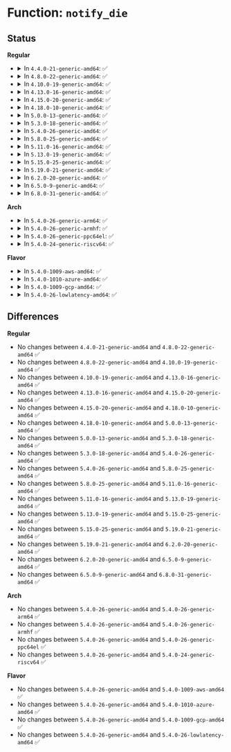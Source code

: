 # Function: <code>notify_die</code>

## Status
<b>Regular</b>
<ul>
<li>
<details>
<summary>In <code>4.4.0-21-generic-amd64</code>: ✅</summary>

```c
int notify_die(enum die_val val, const char * str, struct pt_regs * regs, long int err, int trap, int sig)
```

```json
{
  "name": "notify_die",
  "collision_type": "Unique Global",
  "inline_type": "No",
  "funcs": [
    {
      "addr": 18446744071579506064,
      "name": "notify_die",
      "external": true,
      "loc": "kernel/notifier.c:536",
      "file": "kernel/notifier.c",
      "inline": "seen, unknown",
      "caller_inline": [],
      "caller_func": [
        "arch/x86/kernel/traps.c:do_debug",
        "arch/x86/kernel/traps.c:do_error_trap",
        "arch/x86/kernel/traps.c:do_general_protection",
        "arch/x86/kernel/traps.c:math_error",
        "arch/x86/kernel/traps.c:do_double_fault",
        "arch/x86/kernel/traps.c:do_bounds"
      ]
    }
  ],
  "symbols": [
    {
      "addr": 18446744071579506064,
      "name": "notify_die",
      "section": ".text",
      "bind": "STB_GLOBAL",
      "size": 91
    }
  ]
}
```
</details>
</li>
<li>
<details>
<summary>In <code>4.8.0-22-generic-amd64</code>: ✅</summary>

```c
int notify_die(enum die_val val, const char * str, struct pt_regs * regs, long int err, int trap, int sig)
```

```json
{
  "name": "notify_die",
  "collision_type": "Unique Global",
  "inline_type": "No",
  "funcs": [
    {
      "addr": 18446744071579520176,
      "name": "notify_die",
      "external": true,
      "loc": "kernel/notifier.c:536",
      "file": "kernel/notifier.c",
      "inline": "seen, unknown",
      "caller_inline": [],
      "caller_func": [
        "arch/x86/kernel/traps.c:math_error",
        "arch/x86/kernel/traps.c:do_debug",
        "arch/x86/kernel/traps.c:do_general_protection",
        "arch/x86/kernel/traps.c:do_bounds",
        "arch/x86/kernel/traps.c:do_double_fault",
        "arch/x86/kernel/traps.c:do_error_trap"
      ]
    }
  ],
  "symbols": [
    {
      "addr": 18446744071579520176,
      "name": "notify_die",
      "section": ".text",
      "bind": "STB_GLOBAL",
      "size": 91
    }
  ]
}
```
</details>
</li>
<li>
<details>
<summary>In <code>4.10.0-19-generic-amd64</code>: ✅</summary>

```c
int notify_die(enum die_val val, const char * str, struct pt_regs * regs, long int err, int trap, int sig)
```

```json
{
  "name": "notify_die",
  "collision_type": "Unique Global",
  "inline_type": "No",
  "funcs": [
    {
      "addr": 18446744071579543824,
      "name": "notify_die",
      "external": true,
      "loc": "kernel/notifier.c:536",
      "file": "kernel/notifier.c",
      "inline": "seen, unknown",
      "caller_inline": [],
      "caller_func": [
        "arch/x86/kernel/traps.c:math_error",
        "arch/x86/kernel/traps.c:do_debug",
        "arch/x86/kernel/traps.c:do_general_protection",
        "arch/x86/kernel/traps.c:do_bounds",
        "arch/x86/kernel/traps.c:do_double_fault",
        "arch/x86/kernel/traps.c:do_error_trap"
      ]
    }
  ],
  "symbols": [
    {
      "addr": 18446744071579543824,
      "name": "notify_die",
      "section": ".text",
      "bind": "STB_GLOBAL",
      "size": 91
    }
  ]
}
```
</details>
</li>
<li>
<details>
<summary>In <code>4.13.0-16-generic-amd64</code>: ✅</summary>

```c
int notify_die(enum die_val val, const char * str, struct pt_regs * regs, long int err, int trap, int sig)
```

```json
{
  "name": "notify_die",
  "collision_type": "Unique Global",
  "inline_type": "No",
  "funcs": [
    {
      "addr": 18446744071579530384,
      "name": "notify_die",
      "external": true,
      "loc": "kernel/notifier.c:536",
      "file": "kernel/notifier.c",
      "inline": "seen, unknown",
      "caller_inline": [],
      "caller_func": [
        "arch/x86/kernel/traps.c:math_error",
        "arch/x86/kernel/traps.c:do_debug",
        "arch/x86/kernel/traps.c:do_general_protection",
        "arch/x86/kernel/traps.c:do_bounds",
        "arch/x86/kernel/traps.c:do_double_fault",
        "arch/x86/kernel/traps.c:do_error_trap"
      ]
    }
  ],
  "symbols": [
    {
      "addr": 18446744071579530384,
      "name": "notify_die",
      "section": ".text",
      "bind": "STB_GLOBAL",
      "size": 91
    }
  ]
}
```
</details>
</li>
<li>
<details>
<summary>In <code>4.15.0-20-generic-amd64</code>: ✅</summary>

```c
int notify_die(enum die_val val, const char * str, struct pt_regs * regs, long int err, int trap, int sig)
```

```json
{
  "name": "notify_die",
  "collision_type": "Unique Global",
  "inline_type": "No",
  "funcs": [
    {
      "addr": 18446744071579556880,
      "name": "notify_die",
      "external": true,
      "loc": "kernel/notifier.c:536",
      "file": "kernel/notifier.c",
      "inline": "seen, unknown",
      "caller_inline": [],
      "caller_func": [
        "arch/x86/kernel/traps.c:math_error",
        "arch/x86/kernel/traps.c:do_debug",
        "arch/x86/kernel/traps.c:do_general_protection",
        "arch/x86/kernel/traps.c:do_bounds",
        "arch/x86/kernel/traps.c:do_double_fault",
        "arch/x86/kernel/traps.c:do_error_trap"
      ]
    }
  ],
  "symbols": [
    {
      "addr": 18446744071579556880,
      "name": "notify_die",
      "section": ".text",
      "bind": "STB_GLOBAL",
      "size": 91
    }
  ]
}
```
</details>
</li>
<li>
<details>
<summary>In <code>4.18.0-10-generic-amd64</code>: ✅</summary>

```c
int notify_die(enum die_val val, const char * str, struct pt_regs * regs, long int err, int trap, int sig)
```

```json
{
  "name": "notify_die",
  "collision_type": "Unique Global",
  "inline_type": "No",
  "funcs": [
    {
      "addr": 18446744071579585152,
      "name": "notify_die",
      "external": true,
      "loc": "kernel/notifier.c:536",
      "file": "kernel/notifier.c",
      "inline": "seen, unknown",
      "caller_inline": [],
      "caller_func": [
        "arch/x86/kernel/traps.c:math_error",
        "arch/x86/kernel/traps.c:do_debug",
        "arch/x86/kernel/traps.c:do_general_protection",
        "arch/x86/kernel/traps.c:do_bounds",
        "arch/x86/kernel/traps.c:do_double_fault",
        "arch/x86/kernel/traps.c:do_error_trap",
        "arch/x86/kernel/dumpstack.c:__die"
      ]
    }
  ],
  "symbols": [
    {
      "addr": 18446744071579585152,
      "name": "notify_die",
      "section": ".text",
      "bind": "STB_GLOBAL",
      "size": 91
    }
  ]
}
```
</details>
</li>
<li>
<details>
<summary>In <code>5.0.0-13-generic-amd64</code>: ✅</summary>

```c
int notify_die(enum die_val val, const char * str, struct pt_regs * regs, long int err, int trap, int sig)
```

```json
{
  "name": "notify_die",
  "collision_type": "Unique Global",
  "inline_type": "No",
  "funcs": [
    {
      "addr": 18446744071579622352,
      "name": "notify_die",
      "external": true,
      "loc": "kernel/notifier.c:536",
      "file": "kernel/notifier.c",
      "inline": "seen, unknown",
      "caller_inline": [],
      "caller_func": [
        "arch/x86/kernel/traps.c:math_error",
        "arch/x86/kernel/traps.c:do_debug",
        "arch/x86/kernel/traps.c:do_general_protection",
        "arch/x86/kernel/traps.c:do_bounds",
        "arch/x86/kernel/traps.c:do_double_fault",
        "arch/x86/kernel/traps.c:do_error_trap",
        "arch/x86/kernel/dumpstack.c:__die"
      ]
    }
  ],
  "symbols": [
    {
      "addr": 18446744071579622352,
      "name": "notify_die",
      "section": ".text",
      "bind": "STB_GLOBAL",
      "size": 91
    }
  ]
}
```
</details>
</li>
<li>
<details>
<summary>In <code>5.3.0-18-generic-amd64</code>: ✅</summary>

```c
int notify_die(enum die_val val, const char * str, struct pt_regs * regs, long int err, int trap, int sig)
```

```json
{
  "name": "notify_die",
  "collision_type": "Unique Global",
  "inline_type": "No",
  "funcs": [
    {
      "addr": 18446744071579646864,
      "name": "notify_die",
      "external": true,
      "loc": "kernel/notifier.c:538",
      "file": "kernel/notifier.c",
      "inline": "seen, unknown",
      "caller_inline": [],
      "caller_func": [
        "arch/x86/kernel/traps.c:math_error",
        "arch/x86/kernel/traps.c:do_debug",
        "arch/x86/kernel/traps.c:do_general_protection",
        "arch/x86/kernel/traps.c:do_bounds",
        "arch/x86/kernel/traps.c:do_double_fault",
        "arch/x86/kernel/traps.c:do_error_trap",
        "arch/x86/kernel/dumpstack.c:__die"
      ]
    }
  ],
  "symbols": [
    {
      "addr": 18446744071579646864,
      "name": "notify_die",
      "section": ".text",
      "bind": "STB_GLOBAL",
      "size": 91
    }
  ]
}
```
</details>
</li>
<li>
<details>
<summary>In <code>5.4.0-26-generic-amd64</code>: ✅</summary>

```c
int notify_die(enum die_val val, const char * str, struct pt_regs * regs, long int err, int trap, int sig)
```

```json
{
  "name": "notify_die",
  "collision_type": "Unique Global",
  "inline_type": "No",
  "funcs": [
    {
      "addr": 18446744071579684000,
      "name": "notify_die",
      "external": true,
      "loc": "kernel/notifier.c:538",
      "file": "kernel/notifier.c",
      "inline": "seen, unknown",
      "caller_inline": [],
      "caller_func": [
        "arch/x86/kernel/traps.c:math_error",
        "arch/x86/kernel/traps.c:do_debug",
        "arch/x86/kernel/traps.c:do_general_protection",
        "arch/x86/kernel/traps.c:do_bounds",
        "arch/x86/kernel/traps.c:do_double_fault",
        "arch/x86/kernel/traps.c:do_error_trap",
        "arch/x86/kernel/dumpstack.c:__die"
      ]
    }
  ],
  "symbols": [
    {
      "addr": 18446744071579684000,
      "name": "notify_die",
      "section": ".text",
      "bind": "STB_GLOBAL",
      "size": 91
    }
  ]
}
```
</details>
</li>
<li>
<details>
<summary>In <code>5.8.0-25-generic-amd64</code>: ✅</summary>

```c
int notify_die(enum die_val val, const char * str, struct pt_regs * regs, long int err, int trap, int sig)
```

```json
{
  "name": "notify_die",
  "collision_type": "Unique Global",
  "inline_type": "No",
  "funcs": [
    {
      "addr": 18446744071579725408,
      "name": "notify_die",
      "external": true,
      "loc": "kernel/notifier.c:503",
      "file": "kernel/notifier.c",
      "inline": "seen, unknown",
      "caller_inline": [],
      "caller_func": [
        "arch/x86/kernel/traps.c:math_error",
        "arch/x86/kernel/traps.c:handle_debug",
        "arch/x86/kernel/traps.c:exc_general_protection",
        "arch/x86/kernel/traps.c:exc_bounds",
        "arch/x86/kernel/traps.c:exc_double_fault",
        "arch/x86/kernel/traps.c:exc_alignment_check",
        "arch/x86/kernel/traps.c:do_error_trap",
        "arch/x86/kernel/dumpstack.c:__die_body"
      ]
    }
  ],
  "symbols": [
    {
      "addr": 18446744071579725408,
      "name": "notify_die",
      "section": ".text",
      "bind": "STB_GLOBAL",
      "size": 147
    }
  ]
}
```
</details>
</li>
<li>
<details>
<summary>In <code>5.11.0-16-generic-amd64</code>: ✅</summary>

```c
int notify_die(enum die_val val, const char * str, struct pt_regs * regs, long int err, int trap, int sig)
```

```json
{
  "name": "notify_die",
  "collision_type": "Unique Global",
  "inline_type": "No",
  "funcs": [
    {
      "addr": 18446744071579703552,
      "name": "notify_die",
      "external": true,
      "loc": "kernel/notifier.c:535",
      "file": "kernel/notifier.c",
      "inline": "seen, unknown",
      "caller_inline": [],
      "caller_func": [
        "arch/x86/kernel/traps.c:math_error",
        "arch/x86/kernel/traps.c:noist_exc_debug",
        "arch/x86/kernel/traps.c:exc_debug",
        "arch/x86/kernel/traps.c:exc_general_protection",
        "arch/x86/kernel/traps.c:exc_bounds",
        "arch/x86/kernel/traps.c:exc_double_fault",
        "arch/x86/kernel/traps.c:exc_alignment_check",
        "arch/x86/kernel/traps.c:do_error_trap",
        "arch/x86/kernel/dumpstack.c:__die_body"
      ]
    }
  ],
  "symbols": [
    {
      "addr": 18446744071579703552,
      "name": "notify_die",
      "section": ".text",
      "bind": "STB_GLOBAL",
      "size": 158
    }
  ]
}
```
</details>
</li>
<li>
<details>
<summary>In <code>5.13.0-19-generic-amd64</code>: ✅</summary>

```c
int notify_die(enum die_val val, const char * str, struct pt_regs * regs, long int err, int trap, int sig)
```

```json
{
  "name": "notify_die",
  "collision_type": "Unique Global",
  "inline_type": "No",
  "funcs": [
    {
      "addr": 18446744071579710688,
      "name": "notify_die",
      "external": true,
      "loc": "kernel/notifier.c:535",
      "file": "kernel/notifier.c",
      "inline": "seen, unknown",
      "caller_inline": [],
      "caller_func": [
        "arch/x86/kernel/traps.c:math_error",
        "arch/x86/kernel/traps.c:noist_exc_debug",
        "arch/x86/kernel/traps.c:exc_debug",
        "arch/x86/kernel/traps.c:exc_general_protection",
        "arch/x86/kernel/traps.c:exc_bounds",
        "arch/x86/kernel/traps.c:exc_double_fault",
        "arch/x86/kernel/traps.c:exc_alignment_check",
        "arch/x86/kernel/traps.c:do_error_trap",
        "arch/x86/kernel/dumpstack.c:__die_body"
      ]
    }
  ],
  "symbols": [
    {
      "addr": 18446744071579710688,
      "name": "notify_die",
      "section": ".text",
      "bind": "STB_GLOBAL",
      "size": 158
    }
  ]
}
```
</details>
</li>
<li>
<details>
<summary>In <code>5.15.0-25-generic-amd64</code>: ✅</summary>

```c
int notify_die(enum die_val val, const char * str, struct pt_regs * regs, long int err, int trap, int sig)
```

```json
{
  "name": "notify_die",
  "collision_type": "Unique Global",
  "inline_type": "No",
  "funcs": [
    {
      "addr": 18446744071579788912,
      "name": "notify_die",
      "external": true,
      "loc": "kernel/notifier.c:516",
      "file": "kernel/notifier.c",
      "inline": "seen, unknown",
      "caller_inline": [],
      "caller_func": [
        "arch/x86/kernel/traps.c:math_error",
        "arch/x86/kernel/traps.c:noist_exc_debug",
        "arch/x86/kernel/traps.c:exc_debug",
        "arch/x86/kernel/traps.c:exc_general_protection",
        "arch/x86/kernel/traps.c:exc_bounds",
        "arch/x86/kernel/traps.c:exc_double_fault",
        "arch/x86/kernel/traps.c:exc_alignment_check",
        "arch/x86/kernel/traps.c:do_error_trap",
        "arch/x86/kernel/dumpstack.c:__die_body"
      ]
    }
  ],
  "symbols": [
    {
      "addr": 18446744071579788912,
      "name": "notify_die",
      "section": ".text",
      "bind": "STB_GLOBAL",
      "size": 158
    }
  ]
}
```
</details>
</li>
<li>
<details>
<summary>In <code>5.19.0-21-generic-amd64</code>: ✅</summary>

```c
int notify_die(enum die_val val, const char * str, struct pt_regs * regs, long int err, int trap, int sig)
```

```json
{
  "name": "notify_die",
  "collision_type": "Unique Global",
  "inline_type": "No",
  "funcs": [
    {
      "addr": 18446744071579895552,
      "name": "notify_die",
      "external": true,
      "loc": "kernel/notifier.c:580",
      "file": "kernel/notifier.c",
      "inline": "seen, unknown",
      "caller_inline": [],
      "caller_func": [
        "arch/x86/kernel/traps.c:math_error",
        "arch/x86/kernel/traps.c:noist_exc_debug",
        "arch/x86/kernel/traps.c:exc_debug",
        "arch/x86/kernel/traps.c:gp_try_fixup_and_notify",
        "arch/x86/kernel/traps.c:exc_bounds",
        "arch/x86/kernel/traps.c:exc_double_fault",
        "arch/x86/kernel/traps.c:exc_alignment_check",
        "arch/x86/kernel/traps.c:do_error_trap",
        "arch/x86/kernel/dumpstack.c:__die_body"
      ]
    }
  ],
  "symbols": [
    {
      "addr": 18446744071579895552,
      "name": "notify_die",
      "section": ".text",
      "bind": "STB_GLOBAL",
      "size": 181
    }
  ]
}
```
</details>
</li>
<li>
<details>
<summary>In <code>6.2.0-20-generic-amd64</code>: ✅</summary>

```c
int notify_die(enum die_val val, const char * str, struct pt_regs * regs, long int err, int trap, int sig)
```

```json
{
  "name": "notify_die",
  "collision_type": "Unique Global",
  "inline_type": "No",
  "funcs": [
    {
      "addr": 18446744071580046912,
      "name": "notify_die",
      "external": true,
      "loc": "kernel/notifier.c:580",
      "file": "kernel/notifier.c",
      "inline": "seen, unknown",
      "caller_inline": [],
      "caller_func": [
        "arch/x86/kernel/traps.c:math_error",
        "arch/x86/kernel/traps.c:noist_exc_debug",
        "arch/x86/kernel/traps.c:exc_debug",
        "arch/x86/kernel/traps.c:gp_try_fixup_and_notify",
        "arch/x86/kernel/traps.c:exc_bounds",
        "arch/x86/kernel/traps.c:exc_double_fault",
        "arch/x86/kernel/traps.c:exc_alignment_check",
        "arch/x86/kernel/traps.c:do_error_trap",
        "arch/x86/kernel/dumpstack.c:die_addr",
        "arch/x86/kernel/dumpstack.c:die"
      ]
    }
  ],
  "symbols": [
    {
      "addr": 18446744071580046912,
      "name": "notify_die",
      "section": ".text",
      "bind": "STB_GLOBAL",
      "size": 181
    }
  ]
}
```
</details>
</li>
<li>
<details>
<summary>In <code>6.5.0-9-generic-amd64</code>: ✅</summary>

```c
int notify_die(enum die_val val, const char * str, struct pt_regs * regs, long int err, int trap, int sig)
```

```json
{
  "name": "notify_die",
  "collision_type": "Unique Global",
  "inline_type": "No",
  "funcs": [
    {
      "addr": 18446744071580101296,
      "name": "notify_die",
      "external": true,
      "loc": "kernel/notifier.c:583",
      "file": "kernel/notifier.c",
      "inline": "seen, unknown",
      "caller_inline": [],
      "caller_func": [
        "arch/x86/kernel/traps.c:math_error",
        "arch/x86/kernel/traps.c:noist_exc_debug",
        "arch/x86/kernel/traps.c:exc_debug",
        "arch/x86/kernel/traps.c:gp_try_fixup_and_notify",
        "arch/x86/kernel/traps.c:exc_bounds",
        "arch/x86/kernel/traps.c:exc_double_fault",
        "arch/x86/kernel/traps.c:exc_alignment_check",
        "arch/x86/kernel/traps.c:do_error_trap",
        "arch/x86/kernel/dumpstack.c:die_addr",
        "arch/x86/kernel/dumpstack.c:die"
      ]
    }
  ],
  "symbols": [
    {
      "addr": 18446744071580101296,
      "name": "notify_die",
      "section": ".text",
      "bind": "STB_GLOBAL",
      "size": 130
    }
  ]
}
```
</details>
</li>
<li>
<details>
<summary>In <code>6.8.0-31-generic-amd64</code>: ✅</summary>

```c
int notify_die(enum die_val val, const char * str, struct pt_regs * regs, long int err, int trap, int sig)
```

```json
{
  "name": "notify_die",
  "collision_type": "Unique Global",
  "inline_type": "No",
  "funcs": [
    {
      "addr": 18446744071580146112,
      "name": "notify_die",
      "external": true,
      "loc": "kernel/notifier.c:583",
      "file": "kernel/notifier.c",
      "inline": "seen, unknown",
      "caller_inline": [],
      "caller_func": [
        "arch/x86/kernel/traps.c:math_error",
        "arch/x86/kernel/traps.c:noist_exc_debug",
        "arch/x86/kernel/traps.c:exc_debug",
        "arch/x86/kernel/traps.c:gp_try_fixup_and_notify",
        "arch/x86/kernel/traps.c:exc_bounds",
        "arch/x86/kernel/traps.c:exc_double_fault",
        "arch/x86/kernel/traps.c:exc_alignment_check",
        "arch/x86/kernel/traps.c:do_error_trap",
        "arch/x86/kernel/dumpstack.c:die_addr",
        "arch/x86/kernel/dumpstack.c:die"
      ]
    }
  ],
  "symbols": [
    {
      "addr": 18446744071580146112,
      "name": "notify_die",
      "section": ".text",
      "bind": "STB_GLOBAL",
      "size": 130
    }
  ]
}
```
</details>
</li>
</ul>
<b>Arch</b>
<ul>
<li>
<details>
<summary>In <code>5.4.0-26-generic-arm64</code>: ✅</summary>

```c
int notify_die(enum die_val val, const char * str, struct pt_regs * regs, long int err, int trap, int sig)
```

```json
{
  "name": "notify_die",
  "collision_type": "Unique Global",
  "inline_type": "No",
  "funcs": [
    {
      "addr": 18446603336490859280,
      "name": "notify_die",
      "external": true,
      "loc": "kernel/notifier.c:538",
      "file": "kernel/notifier.c",
      "inline": "seen, unknown",
      "caller_inline": [],
      "caller_func": [
        "arch/arm64/kernel/traps.c:die"
      ]
    }
  ],
  "symbols": [
    {
      "addr": 18446603336490859280,
      "name": "notify_die",
      "section": ".text",
      "bind": "STB_GLOBAL",
      "size": 108
    }
  ]
}
```
</details>
</li>
<li>
<details>
<summary>In <code>5.4.0-26-generic-armhf</code>: ✅</summary>

```c
int notify_die(enum die_val val, const char * str, struct pt_regs * regs, long int err, int trap, int sig)
```

```json
{
  "name": "notify_die",
  "collision_type": "Unique Global",
  "inline_type": "No",
  "funcs": [
    {
      "addr": 3224878908,
      "name": "notify_die",
      "external": true,
      "loc": "kernel/notifier.c:538",
      "file": "kernel/notifier.c",
      "inline": "seen, unknown",
      "caller_inline": [],
      "caller_func": [
        "arch/arm/kernel/traps.c:die"
      ]
    }
  ],
  "symbols": [
    {
      "addr": 3224878908,
      "name": "notify_die",
      "section": ".text",
      "bind": "STB_GLOBAL",
      "size": 132
    }
  ]
}
```
</details>
</li>
<li>
<details>
<summary>In <code>5.4.0-26-generic-ppc64el</code>: ✅</summary>

```c
int notify_die(enum die_val val, const char * str, struct pt_regs * regs, long int err, int trap, int sig)
```

```json
{
  "name": "notify_die",
  "collision_type": "Unique Global",
  "inline_type": "No",
  "funcs": [
    {
      "addr": 13835058055283689040,
      "name": "notify_die",
      "external": true,
      "loc": "kernel/notifier.c:538",
      "file": "kernel/notifier.c",
      "inline": "seen, unknown",
      "caller_inline": [],
      "caller_func": [
        "arch/powerpc/kernel/process.c:do_break",
        "arch/powerpc/kernel/traps.c:program_check_exception",
        "arch/powerpc/kernel/traps.c:instruction_breakpoint_exception",
        "arch/powerpc/kernel/traps.c:__die"
      ]
    }
  ],
  "symbols": [
    {
      "addr": 13835058055283689040,
      "name": "notify_die",
      "section": ".text",
      "bind": "STB_GLOBAL",
      "size": 124
    }
  ]
}
```
</details>
</li>
<li>
<details>
<summary>In <code>5.4.0-24-generic-riscv64</code>: ✅</summary>

```c
int notify_die(enum die_val val, const char * str, struct pt_regs * regs, long int err, int trap, int sig)
```

```json
{
  "name": "notify_die",
  "collision_type": "Unique Global",
  "inline_type": "No",
  "funcs": [
    {
      "addr": 18446743936271519314,
      "name": "notify_die",
      "external": true,
      "loc": "kernel/notifier.c:538",
      "file": "kernel/notifier.c",
      "inline": "seen, unknown",
      "caller_inline": [],
      "caller_func": [
        "arch/riscv/kernel/traps.c:die"
      ]
    }
  ],
  "symbols": [
    {
      "addr": 18446743936271519314,
      "name": "notify_die",
      "section": ".text",
      "bind": "STB_GLOBAL",
      "size": 66
    }
  ]
}
```
</details>
</li>
</ul>
<b>Flavor</b>
<ul>
<li>
<details>
<summary>In <code>5.4.0-1009-aws-amd64</code>: ✅</summary>

```c
int notify_die(enum die_val val, const char * str, struct pt_regs * regs, long int err, int trap, int sig)
```

```json
{
  "name": "notify_die",
  "collision_type": "Unique Global",
  "inline_type": "No",
  "funcs": [
    {
      "addr": 18446744071579660320,
      "name": "notify_die",
      "external": true,
      "loc": "kernel/notifier.c:538",
      "file": "kernel/notifier.c",
      "inline": "seen, unknown",
      "caller_inline": [],
      "caller_func": [
        "arch/x86/kernel/traps.c:math_error",
        "arch/x86/kernel/traps.c:do_debug",
        "arch/x86/kernel/traps.c:do_general_protection",
        "arch/x86/kernel/traps.c:do_bounds",
        "arch/x86/kernel/traps.c:do_double_fault",
        "arch/x86/kernel/traps.c:do_error_trap",
        "arch/x86/kernel/dumpstack.c:__die"
      ]
    }
  ],
  "symbols": [
    {
      "addr": 18446744071579660320,
      "name": "notify_die",
      "section": ".text",
      "bind": "STB_GLOBAL",
      "size": 91
    }
  ]
}
```
</details>
</li>
<li>
<details>
<summary>In <code>5.4.0-1010-azure-amd64</code>: ✅</summary>

```c
int notify_die(enum die_val val, const char * str, struct pt_regs * regs, long int err, int trap, int sig)
```

```json
{
  "name": "notify_die",
  "collision_type": "Unique Global",
  "inline_type": "No",
  "funcs": [
    {
      "addr": 18446744071579588672,
      "name": "notify_die",
      "external": true,
      "loc": "kernel/notifier.c:538",
      "file": "kernel/notifier.c",
      "inline": "seen, unknown",
      "caller_inline": [],
      "caller_func": [
        "arch/x86/kernel/traps.c:math_error",
        "arch/x86/kernel/traps.c:do_debug",
        "arch/x86/kernel/traps.c:do_general_protection",
        "arch/x86/kernel/traps.c:do_bounds",
        "arch/x86/kernel/traps.c:do_double_fault",
        "arch/x86/kernel/traps.c:do_error_trap",
        "arch/x86/kernel/dumpstack.c:__die"
      ]
    }
  ],
  "symbols": [
    {
      "addr": 18446744071579588672,
      "name": "notify_die",
      "section": ".text",
      "bind": "STB_GLOBAL",
      "size": 91
    }
  ]
}
```
</details>
</li>
<li>
<details>
<summary>In <code>5.4.0-1009-gcp-amd64</code>: ✅</summary>

```c
int notify_die(enum die_val val, const char * str, struct pt_regs * regs, long int err, int trap, int sig)
```

```json
{
  "name": "notify_die",
  "collision_type": "Unique Global",
  "inline_type": "No",
  "funcs": [
    {
      "addr": 18446744071579657584,
      "name": "notify_die",
      "external": true,
      "loc": "kernel/notifier.c:538",
      "file": "kernel/notifier.c",
      "inline": "seen, unknown",
      "caller_inline": [],
      "caller_func": [
        "arch/x86/kernel/traps.c:math_error",
        "arch/x86/kernel/traps.c:do_debug",
        "arch/x86/kernel/traps.c:do_general_protection",
        "arch/x86/kernel/traps.c:do_bounds",
        "arch/x86/kernel/traps.c:do_double_fault",
        "arch/x86/kernel/traps.c:do_error_trap",
        "arch/x86/kernel/dumpstack.c:__die"
      ]
    }
  ],
  "symbols": [
    {
      "addr": 18446744071579657584,
      "name": "notify_die",
      "section": ".text",
      "bind": "STB_GLOBAL",
      "size": 91
    }
  ]
}
```
</details>
</li>
<li>
<details>
<summary>In <code>5.4.0-26-lowlatency-amd64</code>: ✅</summary>

```c
int notify_die(enum die_val val, const char * str, struct pt_regs * regs, long int err, int trap, int sig)
```

```json
{
  "name": "notify_die",
  "collision_type": "Unique Global",
  "inline_type": "No",
  "funcs": [
    {
      "addr": 18446744071579691952,
      "name": "notify_die",
      "external": true,
      "loc": "kernel/notifier.c:538",
      "file": "kernel/notifier.c",
      "inline": "seen, unknown",
      "caller_inline": [],
      "caller_func": [
        "arch/x86/kernel/traps.c:math_error",
        "arch/x86/kernel/traps.c:do_debug",
        "arch/x86/kernel/traps.c:do_general_protection",
        "arch/x86/kernel/traps.c:do_bounds",
        "arch/x86/kernel/traps.c:do_double_fault",
        "arch/x86/kernel/traps.c:do_error_trap",
        "arch/x86/kernel/dumpstack.c:__die"
      ]
    }
  ],
  "symbols": [
    {
      "addr": 18446744071579691952,
      "name": "notify_die",
      "section": ".text",
      "bind": "STB_GLOBAL",
      "size": 83
    }
  ]
}
```
</details>
</li>
</ul>

## Differences
<b>Regular</b>
<ul>
<li>
No changes between <code>4.4.0-21-generic-amd64</code> and <code>4.8.0-22-generic-amd64</code> ✅
</li>
<li>
No changes between <code>4.8.0-22-generic-amd64</code> and <code>4.10.0-19-generic-amd64</code> ✅
</li>
<li>
No changes between <code>4.10.0-19-generic-amd64</code> and <code>4.13.0-16-generic-amd64</code> ✅
</li>
<li>
No changes between <code>4.13.0-16-generic-amd64</code> and <code>4.15.0-20-generic-amd64</code> ✅
</li>
<li>
No changes between <code>4.15.0-20-generic-amd64</code> and <code>4.18.0-10-generic-amd64</code> ✅
</li>
<li>
No changes between <code>4.18.0-10-generic-amd64</code> and <code>5.0.0-13-generic-amd64</code> ✅
</li>
<li>
No changes between <code>5.0.0-13-generic-amd64</code> and <code>5.3.0-18-generic-amd64</code> ✅
</li>
<li>
No changes between <code>5.3.0-18-generic-amd64</code> and <code>5.4.0-26-generic-amd64</code> ✅
</li>
<li>
No changes between <code>5.4.0-26-generic-amd64</code> and <code>5.8.0-25-generic-amd64</code> ✅
</li>
<li>
No changes between <code>5.8.0-25-generic-amd64</code> and <code>5.11.0-16-generic-amd64</code> ✅
</li>
<li>
No changes between <code>5.11.0-16-generic-amd64</code> and <code>5.13.0-19-generic-amd64</code> ✅
</li>
<li>
No changes between <code>5.13.0-19-generic-amd64</code> and <code>5.15.0-25-generic-amd64</code> ✅
</li>
<li>
No changes between <code>5.15.0-25-generic-amd64</code> and <code>5.19.0-21-generic-amd64</code> ✅
</li>
<li>
No changes between <code>5.19.0-21-generic-amd64</code> and <code>6.2.0-20-generic-amd64</code> ✅
</li>
<li>
No changes between <code>6.2.0-20-generic-amd64</code> and <code>6.5.0-9-generic-amd64</code> ✅
</li>
<li>
No changes between <code>6.5.0-9-generic-amd64</code> and <code>6.8.0-31-generic-amd64</code> ✅
</li>
</ul>
<b>Arch</b>
<ul>
<li>
No changes between <code>5.4.0-26-generic-amd64</code> and <code>5.4.0-26-generic-arm64</code> ✅
</li>
<li>
No changes between <code>5.4.0-26-generic-amd64</code> and <code>5.4.0-26-generic-armhf</code> ✅
</li>
<li>
No changes between <code>5.4.0-26-generic-amd64</code> and <code>5.4.0-26-generic-ppc64el</code> ✅
</li>
<li>
No changes between <code>5.4.0-26-generic-amd64</code> and <code>5.4.0-24-generic-riscv64</code> ✅
</li>
</ul>
<b>Flavor</b>
<ul>
<li>
No changes between <code>5.4.0-26-generic-amd64</code> and <code>5.4.0-1009-aws-amd64</code> ✅
</li>
<li>
No changes between <code>5.4.0-26-generic-amd64</code> and <code>5.4.0-1010-azure-amd64</code> ✅
</li>
<li>
No changes between <code>5.4.0-26-generic-amd64</code> and <code>5.4.0-1009-gcp-amd64</code> ✅
</li>
<li>
No changes between <code>5.4.0-26-generic-amd64</code> and <code>5.4.0-26-lowlatency-amd64</code> ✅
</li>
</ul>
